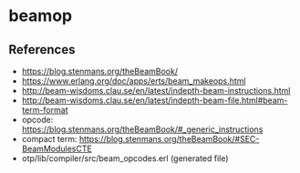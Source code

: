 beamop
======

References
----------

- https://blog.stenmans.org/theBeamBook/
- https://www.erlang.org/doc/apps/erts/beam_makeops.html
- http://beam-wisdoms.clau.se/en/latest/indepth-beam-instructions.html
- http://beam-wisdoms.clau.se/en/latest/indepth-beam-file.html#beam-term-format
- opcode: https://blog.stenmans.org/theBeamBook/#_generic_instructions
- compact term: https://blog.stenmans.org/theBeamBook/#SEC-BeamModulesCTE
- otp/lib/compiler/src/beam_opcodes.erl (generated file)
